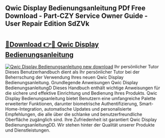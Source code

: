 ## Qwic Display Bedienungsanleitung PDf Free Download - Part-CZY Service Owner Guide - User Repair Edition SdZVk

# <h2><a href="http://df5rgj3.blite.top/?on=Qwic+Display+Bedienungsanleitung">🔗Download 👉🔴 Qwic Display Bedienungsanleitung</a></h2>

[![Qwic Display Bedienungsanleitung new download](https://i.imgur.com/lujVjoI.png)](http://df5rgj3.blite.top/?on=Qwic+Display+Bedienungsanleitung)
Ihr persönlicher Tutor Dieses Benutzerhandbuch dient als Ihr persönlicher Tutor bei der Beherrschung der Verwendung Ihres neuen Qwic Display Bedienungsanleitung. Grundlegende Anweisungen Qwic Display BedienungsanleitungD Dieses Handbuch enthält wichtige Anweisungen für die sichere und effektive Einrichtung und Bedienung Ihres Produkts. Qwic Display Bedienungsanleitung bietet Benutzern eine umfangreiche Palette erweiterter Funktionen, darunter biometrische Authentifizierung, Smart-Home-Integration, automatische Updates und personalisierte Empfehlungen, die alle über die schlanke und benutzerfreundliche Oberfläche zugänglich sind. Ihre Zufriedenheit ist garantiert Qwic Display BedienungsanleitungDD. Wir stehen hinter der Qualität unserer Produkte und Dienstleistungen.
